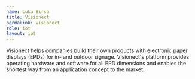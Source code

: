 ```yaml
---
name: Luka Birsa
title: Visionect
permalink: Visionect
role: iot
layout: iot
---
```


Visionect helps companies build their own products with electronic paper displays (EPDs) for in- and outdoor signage. Visionect's platform provides operating hardware and software for all EPD dimensions and enables the shortest way from an application concept to the market.